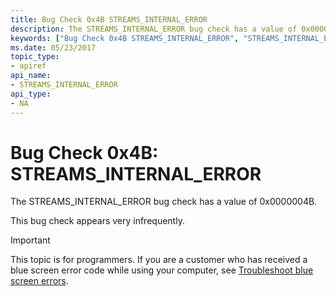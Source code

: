 ```yaml
---
title: Bug Check 0x4B STREAMS_INTERNAL_ERROR
description: The STREAMS_INTERNAL_ERROR bug check has a value of 0x0000004B.This bug check appears very infrequently.
keywords: ["Bug Check 0x4B STREAMS_INTERNAL_ERROR", "STREAMS_INTERNAL_ERROR"]
ms.date: 05/23/2017
topic_type:
- apiref
api_name:
- STREAMS_INTERNAL_ERROR
api_type:
- NA
---
```


# Bug Check 0x4B: STREAMS\_INTERNAL\_ERROR


The STREAMS\_INTERNAL\_ERROR bug check has a value of 0x0000004B.

This bug check appears very infrequently.

> [!IMPORTANT]
> This topic is for programmers. If you are a customer who has received a blue screen error code while using your computer, see [Troubleshoot blue screen errors](https://www.windows.com/stopcode).


 

 




